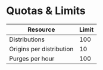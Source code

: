 # Quotas & Limits

| Resource | Limit |
|---|---|
Distributions | 100
Origins per distribution | 10
Purges per hour | 100
